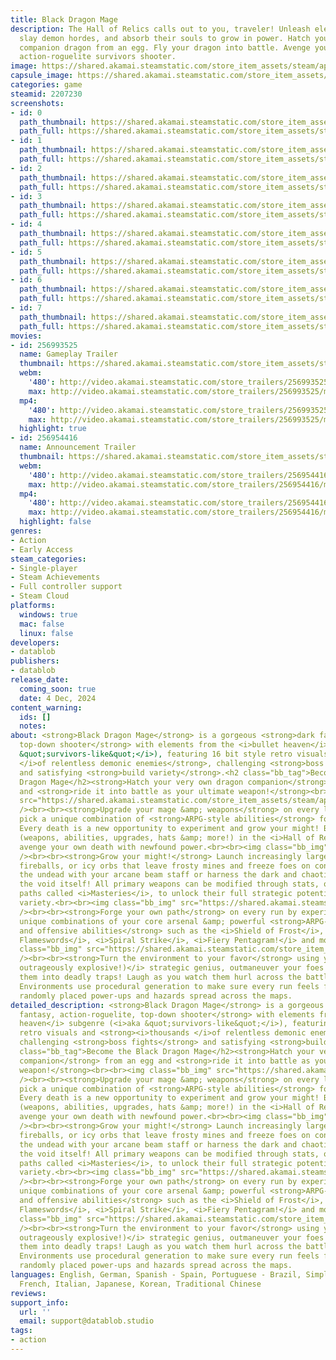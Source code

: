 ```yaml
---
title: Black Dragon Mage
description: The Hall of Relics calls out to you, traveler! Unleash elemental magic,
  slay demon hordes, and absorb their souls to grow in power. Hatch your very own
  companion dragon from an egg. Fly your dragon into battle. Avenge your death. An
  action-roguelite survivors shooter.
image: https://shared.akamai.steamstatic.com/store_item_assets/steam/apps/2207230/header.jpg?t=1732794558
capsule_image: https://shared.akamai.steamstatic.com/store_item_assets/steam/apps/2207230/capsule_231x87.jpg?t=1732794558
categories: game
steamid: 2207230
screenshots:
- id: 0
  path_thumbnail: https://shared.akamai.steamstatic.com/store_item_assets/steam/apps/2207230/ss_05637a1cb81b2cf02d9e4543ed8a337dc14490df.600x338.jpg?t=1732794558
  path_full: https://shared.akamai.steamstatic.com/store_item_assets/steam/apps/2207230/ss_05637a1cb81b2cf02d9e4543ed8a337dc14490df.1920x1080.jpg?t=1732794558
- id: 1
  path_thumbnail: https://shared.akamai.steamstatic.com/store_item_assets/steam/apps/2207230/ss_09caa9a6fa71d287d05dc4bf46df01940a003538.600x338.jpg?t=1732794558
  path_full: https://shared.akamai.steamstatic.com/store_item_assets/steam/apps/2207230/ss_09caa9a6fa71d287d05dc4bf46df01940a003538.1920x1080.jpg?t=1732794558
- id: 2
  path_thumbnail: https://shared.akamai.steamstatic.com/store_item_assets/steam/apps/2207230/ss_3358e18e67a18eff7408432209224fa61bfd459b.600x338.jpg?t=1732794558
  path_full: https://shared.akamai.steamstatic.com/store_item_assets/steam/apps/2207230/ss_3358e18e67a18eff7408432209224fa61bfd459b.1920x1080.jpg?t=1732794558
- id: 3
  path_thumbnail: https://shared.akamai.steamstatic.com/store_item_assets/steam/apps/2207230/ss_d6afcd2b70263351b2a047491f094ae125dc23ec.600x338.jpg?t=1732794558
  path_full: https://shared.akamai.steamstatic.com/store_item_assets/steam/apps/2207230/ss_d6afcd2b70263351b2a047491f094ae125dc23ec.1920x1080.jpg?t=1732794558
- id: 4
  path_thumbnail: https://shared.akamai.steamstatic.com/store_item_assets/steam/apps/2207230/ss_1942ccbfb3f8493c8d5558d98f43bc44c59cc79d.600x338.jpg?t=1732794558
  path_full: https://shared.akamai.steamstatic.com/store_item_assets/steam/apps/2207230/ss_1942ccbfb3f8493c8d5558d98f43bc44c59cc79d.1920x1080.jpg?t=1732794558
- id: 5
  path_thumbnail: https://shared.akamai.steamstatic.com/store_item_assets/steam/apps/2207230/ss_d23b49679ca9f6b44ac5be4774b1b107b4eec83f.600x338.jpg?t=1732794558
  path_full: https://shared.akamai.steamstatic.com/store_item_assets/steam/apps/2207230/ss_d23b49679ca9f6b44ac5be4774b1b107b4eec83f.1920x1080.jpg?t=1732794558
- id: 6
  path_thumbnail: https://shared.akamai.steamstatic.com/store_item_assets/steam/apps/2207230/ss_fff6f09996851aa5712dbff5a037d963c65ff2fc.600x338.jpg?t=1732794558
  path_full: https://shared.akamai.steamstatic.com/store_item_assets/steam/apps/2207230/ss_fff6f09996851aa5712dbff5a037d963c65ff2fc.1920x1080.jpg?t=1732794558
- id: 7
  path_thumbnail: https://shared.akamai.steamstatic.com/store_item_assets/steam/apps/2207230/ss_26af8c6bea863210a6c2189be0239118b62bac47.600x338.jpg?t=1732794558
  path_full: https://shared.akamai.steamstatic.com/store_item_assets/steam/apps/2207230/ss_26af8c6bea863210a6c2189be0239118b62bac47.1920x1080.jpg?t=1732794558
movies:
- id: 256993525
  name: Gameplay Trailer
  thumbnail: https://shared.akamai.steamstatic.com/store_item_assets/steam/apps/256993525/movie.293x165.jpg?t=1705413885
  webm:
    '480': http://video.akamai.steamstatic.com/store_trailers/256993525/movie480_vp9.webm?t=1705413885
    max: http://video.akamai.steamstatic.com/store_trailers/256993525/movie_max_vp9.webm?t=1705413885
  mp4:
    '480': http://video.akamai.steamstatic.com/store_trailers/256993525/movie480.mp4?t=1705413885
    max: http://video.akamai.steamstatic.com/store_trailers/256993525/movie_max.mp4?t=1705413885
  highlight: true
- id: 256954416
  name: Announcement Trailer
  thumbnail: https://shared.akamai.steamstatic.com/store_item_assets/steam/apps/256954416/movie.293x165.jpg?t=1701744603
  webm:
    '480': http://video.akamai.steamstatic.com/store_trailers/256954416/movie480_vp9.webm?t=1701744603
    max: http://video.akamai.steamstatic.com/store_trailers/256954416/movie_max_vp9.webm?t=1701744603
  mp4:
    '480': http://video.akamai.steamstatic.com/store_trailers/256954416/movie480.mp4?t=1701744603
    max: http://video.akamai.steamstatic.com/store_trailers/256954416/movie_max.mp4?t=1701744603
  highlight: false
genres:
- Action
- Early Access
steam_categories:
- Single-player
- Steam Achievements
- Full controller support
- Steam Cloud
platforms:
  windows: true
  mac: false
  linux: false
developers:
- datablob
publishers:
- datablob
release_date:
  coming_soon: true
  date: 4 Dec, 2024
content_warning:
  ids: []
  notes:
about: <strong>Black Dragon Mage</strong> is a gorgeous <strong>dark fantasy, action-roguelite,
  top-down shooter</strong> with elements from the <i>bullet heaven</i> subgenre (<i>aka
  &quot;survivors-like&quot;</i>), featuring 16 bit style retro visuals and <strong><i>thousands
  </i>of relentless demonic enemies</strong>, challenging <strong>boss fights</strong>
  and satisfying <strong>build variety</strong>.<h2 class="bb_tag">Become the Black
  Dragon Mage</h2><strong>Hatch your very own dragon companion</strong> from an egg
  and <strong>ride it into battle as your ultimate weapon!</strong><br><br><img class="bb_img"
  src="https://shared.akamai.steamstatic.com/store_item_assets/steam/apps/2207230/extras/dragon-en.gif?t=1732794558"
  /><br><br><strong>Upgrade your mage &amp; weapons</strong> on every level-up and
  pick a unique combination of <strong>ARPG-style abilities</strong> for your run.
  Every death is a new opportunity to experiment and grow your might! Buy new <strong>meta-upgrades</strong>
  (weapons, abilities, upgrades, hats &amp; more!) in the <i>Hall of Relics</i> and
  avenge your own death with newfound power.<br><br><img class="bb_img" src="https://shared.akamai.steamstatic.com/store_item_assets/steam/apps/2207230/extras/shred.gif?t=1732794558"
  /><br><br><strong>Grow your might!</strong> Launch increasingly large volleys of
  fireballs, or icy orbs that leave frosty mines and freeze foes on contact, blast
  the undead with your arcane beam staff or harness the dark and chaotic power of
  the void itself! All primary weapons can be modified through stats, or special upgrade
  paths called <i>Masteries</i>, to unlock their full strategic potential and build
  variety.<br><br><img class="bb_img" src="https://shared.akamai.steamstatic.com/store_item_assets/steam/apps/2207230/extras/overpowered.gif?t=1732794558"
  /><br><br><strong>Forge your own path</strong> on every run by experimenting with
  unique combinations of your core arsenal &amp; powerful <strong>ARPG-style defensive
  and offensive abilities</strong> such as the <i>Shield of Frost</i>, <i>Summoned
  Flameswords</i>, <i>Spiral Strike</i>, <i>Fiery Pentagram!</i> and more!<br><br><img
  class="bb_img" src="https://shared.akamai.steamstatic.com/store_item_assets/steam/apps/2207230/extras/abilities-longer.gif?t=1732794558"
  /><br><br><strong>Turn the environment to your favor</strong> using your <i>(often
  outrageously explosive!)</i> strategic genius, outmaneuver your foes by leading
  them into deadly traps! Laugh as you watch them hurl across the battlefield... <i>Fools!</i>
  Environments use procedural generation to make sure every run feels fresh, with
  randomly placed power-ups and hazards spread across the maps.
detailed_description: <strong>Black Dragon Mage</strong> is a gorgeous <strong>dark
  fantasy, action-roguelite, top-down shooter</strong> with elements from the <i>bullet
  heaven</i> subgenre (<i>aka &quot;survivors-like&quot;</i>), featuring 16 bit style
  retro visuals and <strong><i>thousands </i>of relentless demonic enemies</strong>,
  challenging <strong>boss fights</strong> and satisfying <strong>build variety</strong>.<h2
  class="bb_tag">Become the Black Dragon Mage</h2><strong>Hatch your very own dragon
  companion</strong> from an egg and <strong>ride it into battle as your ultimate
  weapon!</strong><br><br><img class="bb_img" src="https://shared.akamai.steamstatic.com/store_item_assets/steam/apps/2207230/extras/dragon-en.gif?t=1732794558"
  /><br><br><strong>Upgrade your mage &amp; weapons</strong> on every level-up and
  pick a unique combination of <strong>ARPG-style abilities</strong> for your run.
  Every death is a new opportunity to experiment and grow your might! Buy new <strong>meta-upgrades</strong>
  (weapons, abilities, upgrades, hats &amp; more!) in the <i>Hall of Relics</i> and
  avenge your own death with newfound power.<br><br><img class="bb_img" src="https://shared.akamai.steamstatic.com/store_item_assets/steam/apps/2207230/extras/shred.gif?t=1732794558"
  /><br><br><strong>Grow your might!</strong> Launch increasingly large volleys of
  fireballs, or icy orbs that leave frosty mines and freeze foes on contact, blast
  the undead with your arcane beam staff or harness the dark and chaotic power of
  the void itself! All primary weapons can be modified through stats, or special upgrade
  paths called <i>Masteries</i>, to unlock their full strategic potential and build
  variety.<br><br><img class="bb_img" src="https://shared.akamai.steamstatic.com/store_item_assets/steam/apps/2207230/extras/overpowered.gif?t=1732794558"
  /><br><br><strong>Forge your own path</strong> on every run by experimenting with
  unique combinations of your core arsenal &amp; powerful <strong>ARPG-style defensive
  and offensive abilities</strong> such as the <i>Shield of Frost</i>, <i>Summoned
  Flameswords</i>, <i>Spiral Strike</i>, <i>Fiery Pentagram!</i> and more!<br><br><img
  class="bb_img" src="https://shared.akamai.steamstatic.com/store_item_assets/steam/apps/2207230/extras/abilities-longer.gif?t=1732794558"
  /><br><br><strong>Turn the environment to your favor</strong> using your <i>(often
  outrageously explosive!)</i> strategic genius, outmaneuver your foes by leading
  them into deadly traps! Laugh as you watch them hurl across the battlefield... <i>Fools!</i>
  Environments use procedural generation to make sure every run feels fresh, with
  randomly placed power-ups and hazards spread across the maps.
languages: English, German, Spanish - Spain, Portuguese - Brazil, Simplified Chinese,
  French, Italian, Japanese, Korean, Traditional Chinese
reviews:
support_info:
  url: ''
  email: support@datablob.studio
tags:
- action
---
```


